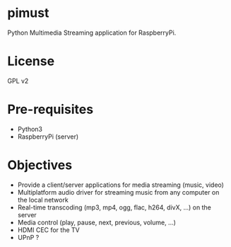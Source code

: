 pimust
======

Python Multimedia Streaming application for RaspberryPi.

License
===
GPL v2

Pre-requisites
====
- Python3
- RaspberryPi (server)


Objectives
====
- Provide a client/server applications for media streaming (music, video)
- Multiplatform audio driver for streaming music from any computer on the local network
- Real-time transcoding (mp3, mp4, ogg, flac, h264, divX, ...) on the server
- Media control (play, pause, next, previous, volume, ...)
- HDMI CEC for the TV
- UPnP ?
